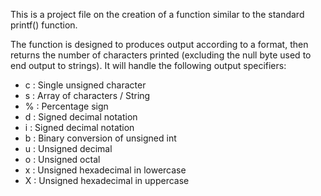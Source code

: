 This is a project file on the creation of a function similar to the standard printf() function.

The function is designed to produces output according to a format, then returns the number of characters printed (excluding the null byte used to end output to strings).
It will handle the following output specifiers:
- c : Single unsigned character
- s : Array of characters / String
- % : Percentage sign
- d : Signed decimal notation
- i : Signed decimal notation
- b : Binary conversion of unsigned int
- u : Unsigned decimal
- o : Unsigned octal
- x : Unsigned hexadecimal in lowercase
- X : Unsigned hexadecimal in uppercase
